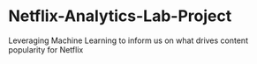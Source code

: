# Netflix-Analytics-Lab-Project
Leveraging Machine Learning to inform us on what drives content popularity for Netflix
